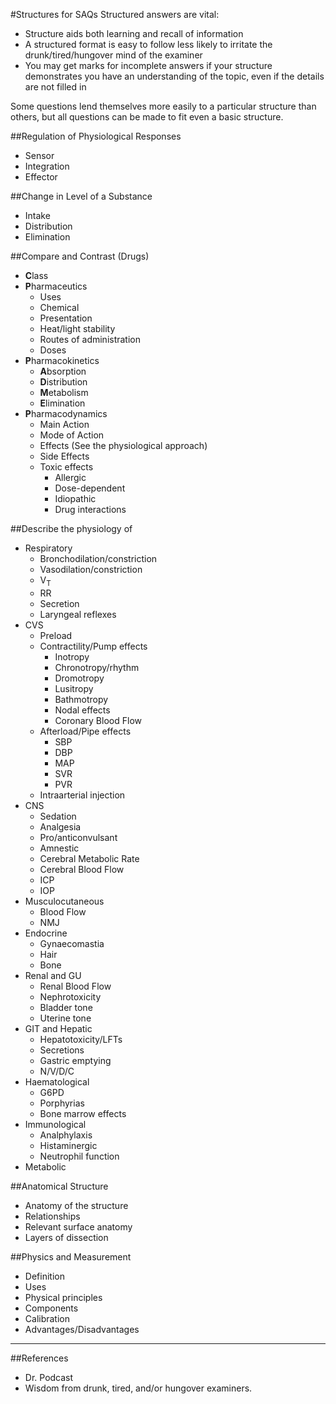 #Structures for SAQs
Structured answers are vital:
* Structure aids both learning and recall of information
* A structured format is easy to follow less likely to irritate the drunk/tired/hungover mind of the examiner
* You may get marks for incomplete answers if your structure demonstrates you have an understanding of the topic, even if the details are not filled in

Some questions lend themselves more easily to a particular structure than others, but all questions can be made to fit even a basic structure.

##Regulation of Physiological Responses
* Sensor
* Integration
* Effector

##Change in Level of a Substance
* Intake
* Distribution
* Elimination

##Compare and Contrast (Drugs)
* **C**lass
* **P**harmaceutics
    * Uses
    * Chemical
    * Presentation
    * Heat/light stability
    * Routes of administration
    * Doses
* **P**harmacokinetics
    * **A**bsorption
    * **D**istribution
    * **M**etabolism
    * **E**limination
* **P**harmacodynamics
    * Main Action
    * Mode of Action
    * Effects (See the physiological approach)
    * Side Effects
    * Toxic effects
        * Allergic
        * Dose-dependent
        * Idiopathic
        * Drug interactions

##Describe the physiology of
* Respiratory
    * Bronchodilation/constriction
    * Vasodilation/constriction
    * V<sub>T</sub>
    * RR
    * Secretion
    * Laryngeal reflexes
* CVS
    * Preload
    * Contractility/Pump effects
        * Inotropy
        * Chronotropy/rhythm
        * Dromotropy
        * Lusitropy
        * Bathmotropy
        * Nodal effects
        * Coronary Blood Flow
    * Afterload/Pipe effects
        * SBP
        * DBP
        * MAP
        * SVR
        * PVR
    * Intraarterial injection
* CNS
    * Sedation
    * Analgesia
    * Pro/anticonvulsant
    * Amnestic
    * Cerebral Metabolic Rate
    * Cerebral Blood Flow
    * ICP
    * IOP
* Musculocutaneous
    * Blood Flow
    * NMJ
* Endocrine
    * Gynaecomastia
    * Hair
    * Bone
* Renal and GU
    * Renal Blood Flow
    * Nephrotoxicity
    * Bladder tone
    * Uterine tone
* GIT and Hepatic
    * Hepatotoxicity/LFTs
    * Secretions
    * Gastric emptying
    * N/V/D/C
* Haematological
    * G6PD
    * Porphyrias
    * Bone marrow effects
* Immunological
    * Analphylaxis
    * Histaminergic
    * Neutrophil function
* Metabolic

##Anatomical Structure
* Anatomy of the structure
* Relationships
* Relevant surface anatomy
* Layers of dissection  

##Physics and Measurement
* Definition
* Uses
* Physical principles
* Components
* Calibration
* Advantages/Disadvantages

---
##References
* Dr. Podcast
* Wisdom from drunk, tired, and/or hungover examiners.
